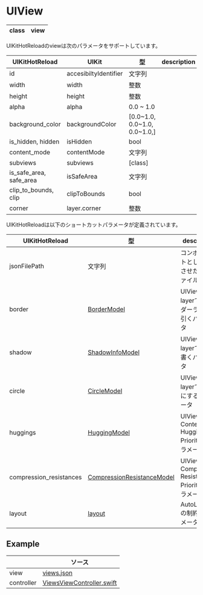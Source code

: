 # UIView

| class | view |
| ---- | ---- |

UIKitHotReloadのviewは次のパラメータをサポートしています。

|  UIKitHotReload | UIKit  | 型 | description |
| ---- | ---- | ---- | ---- |
| id | accesibiltyIdentifier | 文字列 | |
| width | width | 整数 | |
| height | height | 整数 | |
| alpha | alpha | 0.0 ~ 1.0 | | 
| background_color | backgroundColor | [0.0~1.0, 0.0~1.0, 0.0~1.0,] | |
| is_hidden, hidden |isHidden | bool | |
| content_mode | contentMode | 文字列 | |
| subviews | subviews | [class] | |
| is_safe_area, safe_area | isSafeArea | 文字列 | |
| clip_to_bounds, clip | clipToBounds | bool | |
| corner | layer.corner | 整数 | |

UIKitHotReloadは以下のショートカットパラメータが定義されています。

|  UIKitHotReload  | 型 | description |
| ---- | ---- | ---- |
| jsonFilePath | 文字列 | コンポーネントとして分離させたjsonファイルのパス |
| border | [BorderModel](https://github.com/sakiyamaK/UIKitHotReload/blob/main/UIKitHotReload/Classes/model/BorderModel.swift) | UIViewのlayerでボーダーラインを引くパラメータ |
| shadow | [ShadowInfoModel](https://github.com/sakiyamaK/UIKitHotReload/blob/main/UIKitHotReload/Classes/model/ShadowInfoModel.swift) | UIViewのlayerで影を書くパラメータ |
| circle | [CircleModel](https://github.com/sakiyamaK/UIKitHotReload/blob/main/UIKitHotReload/Classes/model/CircleModel.swift) | UIViewのlayerで角丸にするパラメータ |
| huggings | [HuggingModel](https://github.com/sakiyamaK/UIKitHotReload/blob/main/UIKitHotReload/Classes/model/HuggingModel.swift) | UIViewのContent Hugging Priorityのパラメータ |
| compression_resistances | [CompressionResistanceModel](https://github.com/sakiyamaK/UIKitHotReload/blob/main/UIKitHotReload/Classes/model/CompressionResistanceModel.swift) | UIViewのCompression Resistance Priorityのパラメータ |
| layout | [layout](2.parameter.md#autolayout) | AutoLayoutの制約のパラメータ |

## Example

| | ソース |
| ---- | ---- | 
| view | [views.json](https://github.com/sakiyamaK/UIKitHotReload/blob/main/Example/UIKitHotReload/views/views.json) |
| controller | [ViewsViewController.swift](https://github.com/sakiyamaK/UIKitHotReload/blob/main/Example/UIKitHotReload/ViewController/ViewsViewController.swift) |


